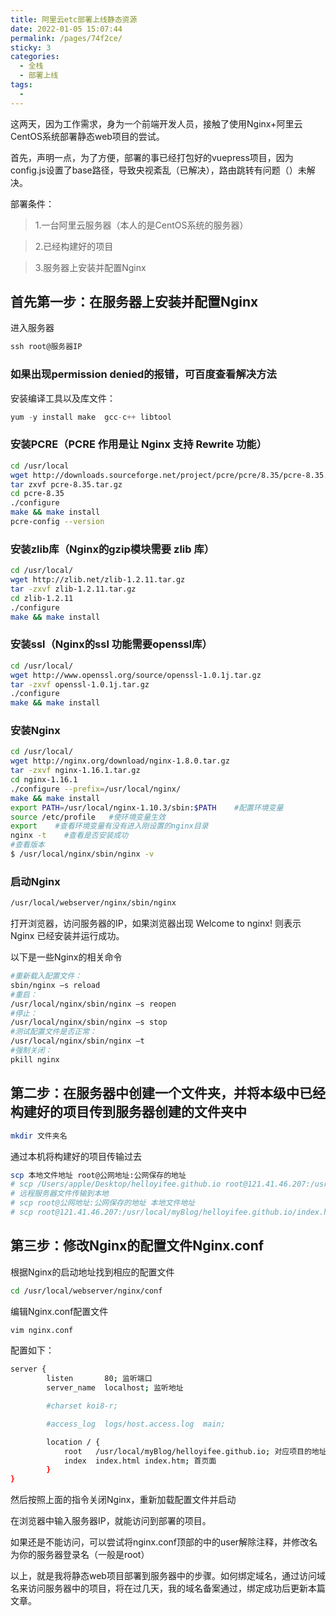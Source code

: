 ```yaml
---
title: 阿里云etc部署上线静态资源
date: 2022-01-05 15:07:44
permalink: /pages/74f2ce/
sticky: 3
categories:
  - 全栈
  - 部署上线
tags:
  - 
---
```


这两天，因为工作需求，身为一个前端开发人员，接触了使用Nginx+阿里云CentOS系统部署静态web项目的尝试。

首先，声明一点，为了方便，部署的事已经打包好的vuepress项目，因为config.js设置了base路径，导致央视紊乱（已解决），路由跳转有问题（）未解决。

部署条件：

>   1.一台阿里云服务器（本人的是CentOS系统的服务器）

>   2.已经构建好的项目

>   3.服务器上安装并配置Nginx


## 首先第一步：在服务器上安装并配置Nginx
进入服务器
```js
ssh root@服务器IP
```

### 如果出现permission denied的报错，可百度查看解决方法

安装编译工具以及库文件：
```js
yum -y install make  gcc-c++ libtool     
```

### 安装PCRE（PCRE 作用是让 Nginx 支持 Rewrite 功能）

```sh
cd /usr/local
wget http://downloads.sourceforge.net/project/pcre/pcre/8.35/pcre-8.35.tar.gz
tar zxvf pcre-8.35.tar.gz
cd pcre-8.35
./configure
make && make install
pcre-config --version
```

### 安装zlib库（Nginx的gzip模块需要 zlib 库）
```sh
cd /usr/local/ 
wget http://zlib.net/zlib-1.2.11.tar.gz
tar -zxvf zlib-1.2.11.tar.gz
cd zlib-1.2.11
./configure
make && make install
```

### 安装ssl（Nginx的ssl 功能需要openssl库）
```sh
cd /usr/local/
wget http://www.openssl.org/source/openssl-1.0.1j.tar.gz
tar -zxvf openssl-1.0.1j.tar.gz
./configure
make && make install
```

### 安装Nginx
```sh
cd /usr/local/
wget http://nginx.org/download/nginx-1.8.0.tar.gz
tar -zxvf nginx-1.16.1.tar.gz
cd nginx-1.16.1  
./configure --prefix=/usr/local/nginx/
make && make install
export PATH=/usr/local/nginx-1.10.3/sbin:$PATH    #配置环境变量
source /etc/profile   #使环境变量生效
export    #查看环境变量有没有进入刚设置的nginx目录
nginx -t    #查看是否安装成功
#查看版本
$ /usr/local/nginx/sbin/nginx -v 
```

### 启动Nginx 
```sh
/usr/local/webserver/nginx/sbin/nginx
```

打开浏览器，访问服务器的IP，如果浏览器出现 Welcome to nginx! 则表示 Nginx 已经安装并运行成功。

以下是一些Nginx的相关命令
```sh
#重新载入配置文件：
sbin/nginx –s reload
#重启：
/usr/local/nginx/sbin/nginx –s reopen
#停止：
/usr/local/nginx/sbin/nginx –s stop
#测试配置文件是否正常：
/usr/local/nginx/sbin/nginx –t
#强制关闭：
pkill nginx
```

##  第二步：在服务器中创建一个文件夹，并将本级中已经构建好的项目传到服务器创建的文件夹中

```sh
mkdir 文件夹名
```
通过本机将构建好的项目传输过去
```sh
scp 本地文件地址 root@公网地址:公网保存的地址
# scp /Users/apple/Desktop/helloyifee.github.io root@121.41.46.207:/usr/local/myBlog
# 远程服务器文件传输到本地
# scp root@公网地址:公网保存的地址 本地文件地址
# scp root@121.41.46.207:/usr/local/myBlog/helloyifee.github.io/index.html /Users/apple/Desktop
```

## 第三步：修改Nginx的配置文件Nginx.conf
根据Nginx的启动地址找到相应的配置文件
```sh
cd /usr/local/webserver/nginx/conf
```
编辑Nginx.conf配置文件
```sh
vim nginx.conf
```

配置如下：
```sh
server {
        listen       80; 监听端口
        server_name  localhost; 监听地址

        #charset koi8-r;

        #access_log  logs/host.access.log  main;

        location / {
            root   /usr/local/myBlog/helloyifee.github.io; 对应项目的地址
            index  index.html index.htm; 首页面
        }
}
```
然后按照上面的指令关闭Nginx，重新加载配置文件并启动

在浏览器中输入服务器IP，就能访问到部署的项目。

如果还是不能访问，可以尝试将nginx.conf顶部的中的user解除注释，并修改名为你的服务器登录名（一般是root）

以上，就是我将静态web项目部署到服务器中的步骤。如何绑定域名，通过访问域名来访问服务器中的项目，将在过几天，我的域名备案通过，绑定成功后更新本篇文章。

 <comment/> 